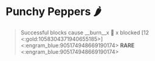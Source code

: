 # **Punchy Peppers** 🌶️ 
> Successful blocks cause __burn__x 👥 x blocked [12 <:gold:1058304371940655185>]
<:engram_blue:905174948669190174> __RARE__ <:engram_blue:905174948669190174>
